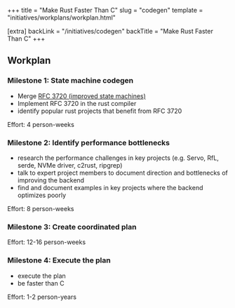 +++
title = "Make Rust Faster Than C"
slug = "codegen"
template = "initiatives/workplans/workplan.html"

[extra]
backLink = "/initiatives/codegen"
backTitle = "Make Rust Faster Than C"
+++

## Workplan

### Milestone 1: State machine codegen

- Merge [RFC 3720 (improved state machines)](https://github.com/rust-lang/rfcs/pull/3720)
- Implement RFC 3720 in the rust compiler
- identify popular rust projects that benefit from RFC 3720

Effort: 4 person-weeks

### Milestone 2: Identify performance bottlenecks

- research the performance challenges in key projects (e.g. Servo, RfL, serde, NVMe driver, c2rust, ripgrep)
- talk to expert project members to document direction and bottlenecks of improving the backend
- find and document examples in key projects where the backend optimizes poorly

Effort: 8 person-weeks

### Milestone 3: Create coordinated plan

Effort: 12-16 person-weeks

### Milestone 4: Execute the plan

- execute the plan
- be faster than C

Effort: 1-2 person-years

